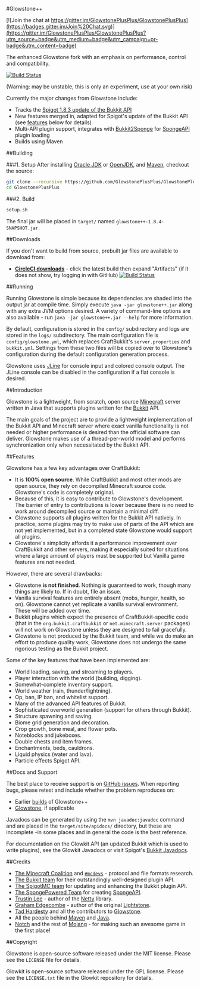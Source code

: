 #Glowstone++

[![Join the chat at https://gitter.im/GlowstonePlusPlus/GlowstonePlusPlus](https://badges.gitter.im/Join%20Chat.svg)](https://gitter.im/GlowstonePlusPlus/GlowstonePlusPlus?utm_source=badge&utm_medium=badge&utm_campaign=pr-badge&utm_content=badge)

The enhanced Glowstone fork with an emphasis on performance, control and compatibility.

[![Build Status](https://circleci.com/gh/GlowstonePlusPlus/GlowstonePlusPlus/tree/master.png)](https://circleci.com/gh/GlowstonePlusPlus/GlowstonePlusPlus/tree/master)

(Warning: may be unstable, this is only an experiment, use at your own risk)


Currently the major changes from Glowstone include:

* Tracks the [Spigot 1.8.3 update of the Bukkit API](https://hub.spigotmc.org/javadocs/bukkit/)
* New features merged in, adapted for Spigot's update of the Bukkit API (see [features](#features) below for details)
* Multi-API plugin support, integrates with [Bukkit2Sponge](https://github.com/GlowstonePlusPlus/Bukkit2Sponge) for [SpongeAPI](https://github.com/SpongePowered/SpongeAPI) plugin loading
* Builds using Maven

##Building


###1. Setup
After installing [Oracle JDK](http://oracle.com/technetwork/java/javase/downloads) or [OpenJDK](http://openjdk.java.net/), and
[Maven](https://maven.apache.org), checkout the source:

```sh
git clone --recursive https://github.com/GlowstonePlusPlus/GlowstonePlusPlus
cd GlowstonePlusPlus
```

###2. Build

```sh
setup.sh
```

The final jar will be placed in `target/` named `glowstone++-1.8.4-SNAPSHOT.jar`.

##Downloads


If you don't want to build from source, prebuilt jar files are available to download from:

* **[CircleCI downloads](https://circleci.com/gh/GlowstonePlusPlus/GlowstonePlusPlus/tree/master)** - click the latest build then expand "Artifacts" (if it does not show, try logging in with GitHub)
[![Build Status](https://circleci.com/gh/GlowstonePlusPlus/GlowstonePlusPlus/tree/master.png)](https://circleci.com/gh/GlowstonePlusPlus/GlowstonePlusPlus/tree/master)

##Running

Running Glowstone is simple because its dependencies are shaded into the output
jar at compile time. Simply execute `java -jar glowstone++.jar` along with any
extra JVM options desired. A variety of command-line options are also available -
run `java -jar glowstone++.jar --help` for more information.

By default, configuration is stored in the `config/` subdirectory and logs
are stored in the `logs/` subdirectory. The main configuration file is
`config/glowstone.yml`, which replaces CraftBukkit's `server.properties` and
`bukkit.yml`. Settings from these two files will be copied over to Glowstone's
configuration during the default configuration generation process.

Glowstone uses [JLine](http://jline.sf.net) for console input and colored
console output. The JLine console can be disabled in the configuration if a
flat console is desired.

##Introduction

Glowstone is a lightweight, from scratch, open source
[Minecraft](http://minecraft.net) server written in Java that supports plugins
written for the [Bukkit](http://bukkit.org) API.

The main goals of the project are to provide a lightweight implementation
of the Bukkit API and Minecraft server where exact vanilla functionality is
not needed or higher performance is desired than the official software can
deliver. Glowstone makes use of a thread-per-world model and performs
synchronization only when necessitated by the Bukkit API.

##Features

Glowstone has a few key advantages over CraftBukkit:
 * It is **100% open source**. While CraftBukkit and most other mods are open
   source, they rely on decompiled Minecraft source code. Glowstone's code is
   completely original.
 * Because of this, it is easy to contribute to Glowstone's development. The
   barrier of entry to contributions is lower because there is no need to work
   around decompiled source or maintain a minimal diff.
 * Glowstone supports all plugins written for the Bukkit API natively. In
   practice, some plugins may try to make use of parts of the API which are not
   yet implemented, but in a completed state Glowstone would support all plugins.
 * Glowstone's simplicity affords it a performance improvement over CraftBukkit
   and other servers, making it especially suited for situations where a large
   amount of players must be supported but Vanilla game features are not needed.
 
However, there are several drawbacks:
 * Glowstone **is not finished**. Nothing is guaranteed to work, though many things
   are likely to. If in doubt, file an issue.
 * Vanilla survival features are entirely absent (mobs, hunger, health, so on).
   Glowstone cannot yet replicate a vanilla survival environment. These will be
   added over time.
 * Bukkit plugins which expect the presence of CraftBukkit-specific code
   (that in the `org.bukkit.craftbukkit` or `net.minecraft.server` packages)
   will not work on Glowstone unless they are designed to fail gracefully.
 * Glowstone is not produced by the Bukkit team, and while we do make an effort
   to produce quality work, Glowstone does not undergo the same rigorious testing
   as the Bukkit project.
   
Some of the key features that have been implemented are:
 * World loading, saving, and streaming to players.
 * Player interaction with the world (building, digging).
 * Somewhat-complete inventory support.
 * World weather (rain, thunder/lightning).
 * Op, ban, IP ban, and whitelist support.
 * Many of the advanced API features of Bukkit.
 * Sophisticated overworld generation (support for others through Bukkit).
 * Structure spawning and saving.
 * Biome grid generation and decoration.
 * Crop growth, bone meal, and flower pots.
 * Noteblocks and jukeboxes.
 * Double chests and item frames.
 * Enchantments, beds, cauldrons.
 * Liquid physics (water and lava).
 * Particle effects Spigot API.

##Docs and Support

The best place to receive support is on [GitHub issues](https://github.com/GlowstonePlusPlus/GlowstonePlusPlus/issues).
When reporting bugs, please retest and include whether the problem reproduces on:

* Earlier [builds](https://circleci.com/gh/GlowstonePlusPlus/GlowstonePlusPlus) of Glowstone++
* [Glowstone](https://github.com/GlowstoneMC/Glowstone), if applicable

Javadocs can be generated by using the `mvn javadoc:javadoc` command and are
placed in the `target/site/apidocs/` directory, but these are incomplete
-in some places and in general the code is the best reference.

For documentation on the Glowkit API (an updated Bukkit which is used to
write plugins), see the Glowkit Javadocs
or visit Spigot's [Bukkit Javadocs](https://hub.spigotmc.org/javadocs/bukkit/).

##Credits

 * [The Minecraft Coalition](http://wiki.vg/) and [`#mcdevs`](http://mcdevs.org/) -
   protocol and file formats research.
 * [The Bukkit team](http://bukkit.org) for their outstandingly well-designed
   plugin API.
 * [The SpigotMC team](https://github.com/SpigotMC) for updating and enhancing
   the Bukkit plugin API.
 * [The SpongePowered Team](https://github.com/SpongePowered) for
   creating [SpongeAPI](https://github.com/SpongePowered/SpongeAPI).
 * [Trustin Lee](http://gleamynode.net) - author of the
   [Netty](http://netty.io/) library.
 * [Graham Edgecombe](https://github.com/grahamedgecombe/) - author of the
   original [Lightstone](https://github.com/grahamedgecombe/lightstone).
 * [Tad Hardesty](https://github.com/SpaceManiac) and all the contributors to
   [Glowstone](https://github.com/GlowstoneMC/Glowstone).
 * All the people behind [Maven](https://maven.apache.org) and
   [Java](http://java.oracle.com).
 * [Notch](http://mojang.com/notch) and the rest of
   [Mojang](http://mojang.com) - for making such an awesome game in the first
   place!

##Copyright

Glowstone is open-source software released under the MIT license. Please see
the `LICENSE` file for details.

Glowkit is open-source software released under the GPL license. Please see
the `LICENSE.txt` file in the Glowkit repository for details.

